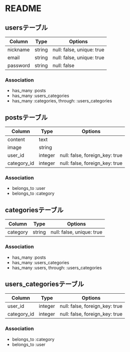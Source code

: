# README

## usersテーブル
|Column|Type|Options|
|------|----|-------|
|nickname|string|null: false, unique: true|
|email|string|null: false, unique: true|
|password|string|null: false|

### Association
- has_many :posts
- has_many :users_categories
- has_many :categories, through: :users_categories


## postsテーブル
|Column|Type|Options|
|------|----|-------|
|content|text|
|image|string|
|user_id|integer|null: false, foreign_key: true|
|category_id|integer|null: false, foreign_key: true|

### Association
- belongs_to :user
- belongs_to :category


## categoriesテーブル
|Column|Type|Options|
|------|----|-------|
|category|string|null: false, unique: true|

### Association
- has_many :posts
- has_many :users_categories
- has_many :users, through: :users_categories


## users_categoriesテーブル
|Column|Type|Options|
|------|----|-------|
|user_id|integer|null: false, foreign_key: true|
|category_id|integer|null: false, foreign_key: true|

### Association
- belongs_to :category
- belongs_to :user
